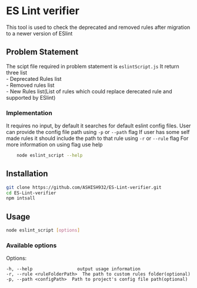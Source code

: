 # ES Lint verifier

This tool is used to check the deprecated and removed rules after migration to a newer version of ESlint

## Problem Statement
The scipt file required in problem statement is `eslintScript.js`
It return three list  
    - Deprecated Rules list    
    - Removed rules list    
    - New Rules list(List of rules which could replace derecated rule and supported by ESlint)  

### Implementation
It requires no input, by default it searches for default eslint config files.
User can provide the config file path using `-p` or `--path` flag
If user has some self made rules it should include the path to that rule using `-r` or `--rule` flag
For more information on using flag use help
```bash
    node eslint_script --help
```

## Installation

```bash
git clone https://github.com/ASHISH932/ES-Lint-verifier.git
cd ES-Lint-verifier
npm intsall
```

## Usage

```bash
node eslint_script [options]
```

### Available options
Options:
      
    -h, --help                 output usage information
    -r, --rule <ruleFolderPath>  The path to custom rules folder(optional)
    -p, --path <configPath>  Path to project's config file path(optional)
